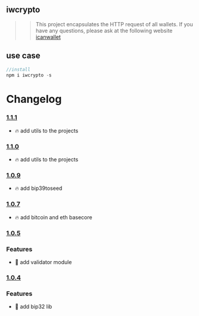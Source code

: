 ## iwcrypto
>> This project encapsulates the HTTP request of all wallets. If you have any questions, please ask at the following website
[icanwallet](https://github.com/icanwallet/icanwallet)

## use case

``` javascript
//install
npm i iwcrypto -s

```

# Changelog
### [1.1.1](2021-06-17)
* 🔥 add utils to the projects

### [1.1.0](2021-06-16)
* 🔥 add utils to the projects

### [1.0.9](2021-06-15)
* 🔥 add bip39toseed

### [1.0.7](2021-06-15)
* 🔥 add bitcoin and eth basecore

### [1.0.5](2021-06-14)


### Features

* 🎸 add validator module

### [1.0.4](2021-06-14)

### Features

* 🎸 add bip32 lib